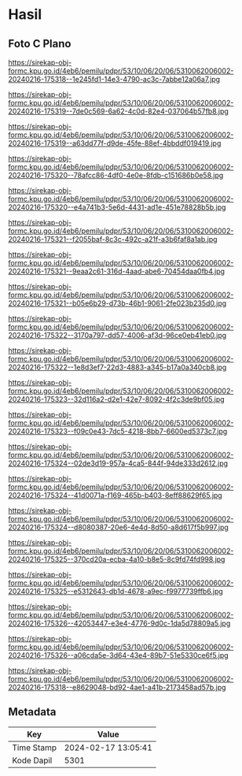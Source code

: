 # Hasil

## Foto C Plano

https://sirekap-obj-formc.kpu.go.id/4eb6/pemilu/pdpr/53/10/06/20/06/5310062006002-20240216-175318--1e245fd1-14e3-4790-ac3c-7abbe12a06a7.jpg

https://sirekap-obj-formc.kpu.go.id/4eb6/pemilu/pdpr/53/10/06/20/06/5310062006002-20240216-175319--7de0c569-6a62-4c0d-82e4-037064b57fb8.jpg

https://sirekap-obj-formc.kpu.go.id/4eb6/pemilu/pdpr/53/10/06/20/06/5310062006002-20240216-175319--a63dd77f-d9de-45fe-88ef-4bbddf019419.jpg

https://sirekap-obj-formc.kpu.go.id/4eb6/pemilu/pdpr/53/10/06/20/06/5310062006002-20240216-175320--78afcc86-4df0-4e0e-8fdb-c151686b0e58.jpg

https://sirekap-obj-formc.kpu.go.id/4eb6/pemilu/pdpr/53/10/06/20/06/5310062006002-20240216-175320--e4a741b3-5e6d-4431-ad1e-451e78828b5b.jpg

https://sirekap-obj-formc.kpu.go.id/4eb6/pemilu/pdpr/53/10/06/20/06/5310062006002-20240216-175321--f2055baf-8c3c-492c-a21f-a3b6faf8a1ab.jpg

https://sirekap-obj-formc.kpu.go.id/4eb6/pemilu/pdpr/53/10/06/20/06/5310062006002-20240216-175321--9eaa2c61-316d-4aad-abe6-70454daa0fb4.jpg

https://sirekap-obj-formc.kpu.go.id/4eb6/pemilu/pdpr/53/10/06/20/06/5310062006002-20240216-175321--b05e6b29-d73b-46b1-9061-2fe023b235d0.jpg

https://sirekap-obj-formc.kpu.go.id/4eb6/pemilu/pdpr/53/10/06/20/06/5310062006002-20240216-175322--3170a797-dd57-4006-af3d-96ce0eb41eb0.jpg

https://sirekap-obj-formc.kpu.go.id/4eb6/pemilu/pdpr/53/10/06/20/06/5310062006002-20240216-175322--1e8d3ef7-22d3-4883-a345-b17a0a340cb8.jpg

https://sirekap-obj-formc.kpu.go.id/4eb6/pemilu/pdpr/53/10/06/20/06/5310062006002-20240216-175323--32d116a2-d2e1-42e7-8092-4f2c3de9bf05.jpg

https://sirekap-obj-formc.kpu.go.id/4eb6/pemilu/pdpr/53/10/06/20/06/5310062006002-20240216-175323--f09c0e43-7dc5-4218-8bb7-6600ed5373c7.jpg

https://sirekap-obj-formc.kpu.go.id/4eb6/pemilu/pdpr/53/10/06/20/06/5310062006002-20240216-175324--02de3d19-957a-4ca5-844f-94de333d2612.jpg

https://sirekap-obj-formc.kpu.go.id/4eb6/pemilu/pdpr/53/10/06/20/06/5310062006002-20240216-175324--41d0071a-f169-465b-b403-8eff88629f65.jpg

https://sirekap-obj-formc.kpu.go.id/4eb6/pemilu/pdpr/53/10/06/20/06/5310062006002-20240216-175324--d8080387-20e6-4e4d-8d50-a8d617f5b997.jpg

https://sirekap-obj-formc.kpu.go.id/4eb6/pemilu/pdpr/53/10/06/20/06/5310062006002-20240216-175325--370cd20a-ecba-4a10-b8e5-8c9fd74fd998.jpg

https://sirekap-obj-formc.kpu.go.id/4eb6/pemilu/pdpr/53/10/06/20/06/5310062006002-20240216-175325--e5312643-db1d-4678-a9ec-f9977739ffb6.jpg

https://sirekap-obj-formc.kpu.go.id/4eb6/pemilu/pdpr/53/10/06/20/06/5310062006002-20240216-175326--42053447-e3e4-4776-9d0c-1da5d78809a5.jpg

https://sirekap-obj-formc.kpu.go.id/4eb6/pemilu/pdpr/53/10/06/20/06/5310062006002-20240216-175326--a06cda5e-3d64-43e4-89b7-51e5330ce6f5.jpg

https://sirekap-obj-formc.kpu.go.id/4eb6/pemilu/pdpr/53/10/06/20/06/5310062006002-20240216-175318--e8629048-bd92-4ae1-a41b-2173458ad57b.jpg


## Metadata

| Key        | Value               |
| ---------- | ------------------- |
| Time Stamp | 2024-02-17 13:05:41 |
| Kode Dapil | 5301                |



